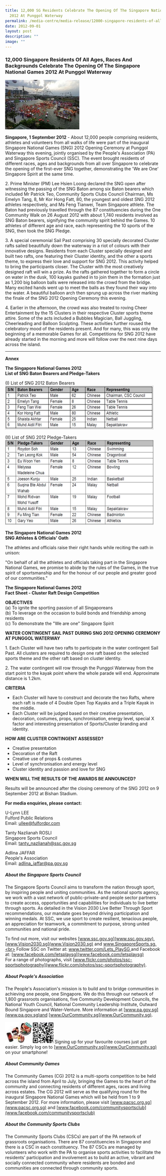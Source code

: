 ```yaml
---
title: 12,000 SG Residents Celebrate The Opening Of The Singapore National Games
  2012 At Punggol Waterway
permalink: /media-centre/media-release/12000-singapore-residents-of-all-ages-races-and-backgrounds/
date: 2012-09-01
layout: post
description: ""
image: ""
---
```

### **12,000 Singapore Residents Of All Ages, Races And Backgrounds Celebrate The Opening Of The Singapore National Games 2012 At Punggol Waterway**

![](/images/Media%20Centre/Media%20Release/2012/Sep/12000SGERESIDENTSOFALLAGESRACESANDBCKGDSCELEBRATEOPENOFTHESGNATIONALGAMES2012MainPar0061Imagegif.gif)
	
**Singapore, 1 September 2012** - About 12,000 people comprising residents, athletes and volunteers from all walks of life were part of the inaugural Singapore National Games (SNG) 2012 Opening Ceremony at Punggol Waterway this evening, jointly organised by the People's Association (PA) and Singapore Sports Council (SSC). The event brought residents of different races, ages and backgrounds from all over Singapore to celebrate the opening of the first-ever SNG together, demonstrating the 'We are One' Singapore Spirit at the same time.

2\. Prime Minister (PM) Lee Hsien Loong declared the SNG open after witnessing the passing of the SNG Baton among six Baton bearers which included Mr Patrick Teo, Community Sports Clubs Council Chairman, Ms Emelyn Tang, 8, Mr Kor Hong Fatt, 80, the youngest and oldest SNG 2012 athletes respectively, and Ms Feng Tianwei, Team Singapore athlete. The Baton had previously travelled through the 87 constituencies during the One Community Walk on 26 August 2012 with about 1,740 residents involved as SNG Baton bearers, signifying the community spirit behind the Games. 10 athletes of different age and race, each representing the 10 sports of the SNG, then took the SNG Pledge.

3\. A special ceremonial Sail Past comprising 30 specially decorated Cluster rafts sailed beautifully down the waterway in a riot of colours with their innovative designs. Residents from each Cluster specially designed and built two rafts, one featuring their Cluster identity, and the other a sports theme, to express their love and support for SNG 2012. This activity helped to bring the participants closer. The Cluster with the most creatively designed raft will win a prize. As the rafts gathered together to form a circle on water in the dusk, 100 kayaks gushed in to join them in the formation just as 1,200 big balloon balls were released into the crowd from the bridge. Many excited hands went up to meet the balls as they found their way into the water. A beautiful balloon arch then sprung up across the river marking the finale of the SNG 2012 Opening Ceremony this evening.

4\. Earlier in the afternoon, the crowd was also treated to roving Cheer Entertainment by the 15 Clusters in their respective Cluster sports theme attire. Some of the acts included a Bubbles Magician, Ball Juggling, Cheerleading and Balloon Sculpting. These activities further roused the celebratory mood of the residents present. And for many, this was only the beginning of a memorable Games for all. Competitions for SNG 2012 have already started in the morning and more will follow over the next nine days across the island.

---

**Annex**

**The Singapore National Games 2012<br>
List of SNG Baton Bearers and Pledge-Takers**

(I) List of SNG 2012 Baton Bearers
![](/images/Media%20Centre/Media%20Release/2012/Sep/12000SGRESIDENTSOFALLAGESRACESANDBKGDSCELEBRATEOPENINGSGNATIONALGAMES2012ATMainPar0040Imagegif.gif)

(II) List of SNG 2012 Pledge-Takers
![](/images/Media%20Centre/Media%20Release/2012/Sep/12000SGRESIDENTSOFALLAGESRACESANDBCKGDSCELEBRATETHEGAMES2012MainPar0044Imagegif.gif)


**The Singapore National Games 2012<br>
SNG Athletes & Officials' Oath**
<br>

The athletes and officials raise their right hands while reciting the oath in unison:

"On behalf of all the athletes and officials taking part in the Singapore National Games, we promise to abide by the rules of the Games, in the true spirit of sportsmanship and for the honour of our people and greater good of our communities."

**The Singapore National Games 2012<br>
Fact Sheet - Cluster Raft Design Competition**

**OBJECTIVES**
<br>(a) To ignite the sporting passion of all Singaporeans
<br>(b) To leverage on the occasion to build bonds and friendship among residents
<br>(c) To demonstrate the "We are one" Singapore Spirit

**WATER CONTINGENT SAIL PAST DURING SNG 2012 OPENING CEREMONY AT PUNGGOL WATERWAY**

1\.  Each Cluster will have two rafts to participate in the water contingent Sail Past. All clusters are required to design one raft based on the selected sports theme and the other raft based on cluster identity.

2\.  The water contingent will row through the Punggol Waterway from the start point to the kayak point where the whole parade will end. Approximate distance is 1.2km.

**CRITERIA**
* Each Cluster will have to construct and decorate the two Rafts, where each raft is made of 4 Double Open Top Kayaks and a Triple Kayak in the middle.
* Each Cluster will be judged based on their creative presentation, decoration, costumes, props, synchronisation, energy level, special X factor and interesting presentation of Sports/Cluster branding and identity.

**HOW ARE CLUSTER CONTINGENT ASSESSED?**
* Creative presentation
* Decoration of the Raft
* Creative use of props & costumes
* Level of synchronisation and energy level
* Cluster identity and passion and love for SNG

**WHEN WILL THE RESULTS OF THE AWARDS BE ANNOUNCED?**

Results will be announced after the closing ceremony of the SNG 2012 on 9 September 2012 at Bishan Stadium.


**For media enquiries, please contact:**

U-Lynn LEE
<br>Fulford Public Relations 
<br>Email: [ullee@fulfordpr.com](mailto:ullee@fulfordpr.com)

Tanty Nazlianah ROSLI 
<br>Singapore Sports Council 
<br>Email: [tanty_nazlianah@ssc.gov.sg](mailto:tanty_nazlianah@ssc.gov.sg)

Adlina JAFFAR
<br>People's Association
<br>Email: [adlina_jaffar@pa.gov.sg](mailto:adlina_jaffar@pa.gov.sg)


##### **About the Singapore Sports Council**

The Singapore Sports Council aims to transform the nation through sport, by inspiring people and uniting communities. As the national sports agency, we work with a vast network of public-private-and people sector partners to create access, opportunities and capabilities for individuals to live better through sports. As detailed in the Vision 2030 Live Better Through Sport recommendations, our mandate goes beyond driving participation and winning medals. At SSC, we use sport to create resilient, tenacious people, an appreciation for teamwork, a commitment to purpose, strong united communities and national pride.

To find out more, visit our websites [www.ssc.gov.sg](www.ssc.gov.sgv), [www.Vision2030.sg](www.Vision2030.sg) and www.SingaporeSports.sg.<br>
Follow SSC on Twitter at: [www.twitter.com/Lets_PlaySG ](www.twitter.com/Lets_PlaySG )and Facebook at: [www.facebook.com/letsplaysg](www.facebook.com/letsplaysg)<br>
For a range of photographs, visit [www.flickr.com/photos/ssc-sportsphotography](www.flickr.com/photos/ssc-sportsphotography).

##### **About People's Association**

The People's Association's mission is to build and to bridge communities in achieving one people, one Singapore. We do this through our network of 1,800 grassroots organisations, five Community Development Councils, the National Youth Council, National Community Leadership Institute, Outward Bound Singapore and Water-Venture. More information at [www.pa.gov.sg](www.pa.gov.sg)and [www.OurCommunity.sg](www.OurCommunity.sg).


![](/images/Media%20Centre/Media%20Release/2012/Sep/12000SGRESIDENTSOFALLAGESRACESANDBCKGDSCELEBRATEOPENOFSGNATIONALGAMES2012MainPar0042Imagegif.gif)
Signing up for your favourite courses just got easier. Simply log on to [www.OurCommunity.sg](www.OurCommunity.sg) on your smartphone!

##### **About Community Games**

The Community Games (CG) 2012 is a multi-sports competition to be held across the island from April to July, bringing the Games to the heart of the community and connecting residents of different ages, races and living across estates. The CG 2012 will serve as the qualifying round for the inaugural Singapore National Games which will be held from 1 to 9 September 2012. For more information, please visit [www.pacsc.org.sg](www.pacsc.org.sg) and [www.facebook.com/communitysportsclub](www.facebook.com/communitysportsclub)

##### **About the Community Sports Clubs**

The Community Sports Clubs (CSCs) are part of the PA network of grassroots organisations. There are 87 constituencies in Singapore and there is a CSC in each constituency. The 87 CSCs are managed by volunteers who work with the PA to organise sports activities to facilitate the residents' participation and involvement as to build an active, vibrant and socially connected community where residents are bonded and communities are connected through community sports.